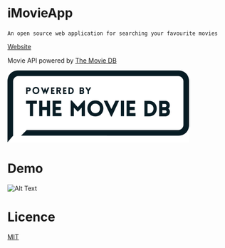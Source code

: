 # iMovieApp

`An open source web application for searching your favourite movies`

 [Website](https://imovie-app.netlify.com)

Movie API powered by [The Movie DB](https://www.themoviedb.org/)

![TMDb Image](./assets/TMDb.png)


# Demo

![Alt Text]()

# Licence

[MIT](https://opensource.org/licenses/MIT)
